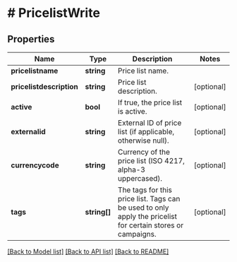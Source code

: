 # # PricelistWrite

## Properties

Name | Type | Description | Notes
------------ | ------------- | ------------- | -------------
**pricelistname** | **string** | Price list name. |
**pricelistdescription** | **string** | Price list description. | [optional]
**active** | **bool** | If true, the price list is active. | [optional]
**externalid** | **string** | External ID of price list (if applicable, otherwise null). | [optional]
**currencycode** | **string** | Currency of the price list (ISO 4217, alpha-3 uppercased). | [optional]
**tags** | **string[]** | The tags for this price list. Tags can be used to only apply the pricelist for certain stores or campaigns. | [optional]

[[Back to Model list]](../../README.md#models) [[Back to API list]](../../README.md#endpoints) [[Back to README]](../../README.md)
